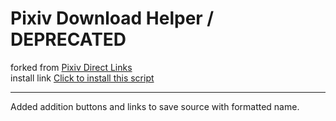 # Pixiv Download Helper / DEPRECATED
forked from [Pixiv Direct Links](https://greasyfork.org/zh-CN/scripts/4555-pixiv-direct-links)  
install link [Click to install this script](https://github.com/Sg4Dylan/PixivDownloadHelper/raw/master/PixivDownloadHelper.user.js)

----------

Added addition buttons and links to save source with formatted name.